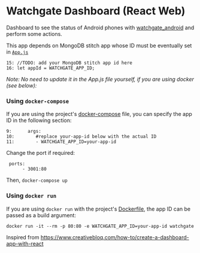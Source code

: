 # Watchgate Dashboard (React Web)
Dashboard to see the status of Android phones with [watchgate_android](https://github.com/binokaryg/watchgate_android) and perform some actions.

This app depends on MongoDB stitch app whose ID must be eventually set in [`App.js`](src/components/App.js)

```
15: //TODO: add your MongoDB stitch app id here
16: let appId = WATCHGATE_APP_ID;
```
*Note: No need to update it in the App.js file yourself, if you are using docker (see below):*

### Using `docker-compose`
If you are using the project's [docker-compose](docker-compose.yml) file, you can specify the app ID in the following section:
```
9:      args:
10:        #replace your-app-id below with the actual ID
11:        - WATCHGATE_APP_ID=your-app-id
```
Change the port if required:
```
 ports:
      - 3001:80
```

Then, `docker-compose up`

### Using `docker run`

If you are using `docker run` with the project's [Dockerfile](Dockerfile), the app ID can be passed as a build argument:
```
docker run -it --rm -p 80:80 -e WATCHGATE_APP_ID=your-app-id watchgate
```



Inspired from https://www.creativebloq.com/how-to/create-a-dashboard-app-with-react

